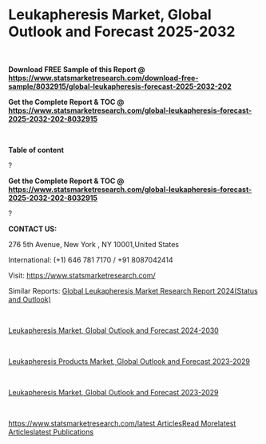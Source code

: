 <h1>Leukapheresis Market, Global Outlook and Forecast 2025-2032</h1><br/><p><strong>Download FREE Sample of this Report @ <a href="https://www.statsmarketresearch.com/download-free-sample/8032915/global-leukapheresis-forecast-2025-2032-202">https://www.statsmarketresearch.com/download-free-sample/8032915/global-leukapheresis-forecast-2025-2032-202</a></strong></p>
 
 
 
 <div><b>Get the Complete Report & TOC @ <a href="https://www.statsmarketresearch.com/global-leukapheresis-forecast-2025-2032-202-8032915">https://www.statsmarketresearch.com/global-leukapheresis-forecast-2025-2032-202-8032915</a></b></div>
 
 
 
 <p><br />
 
 <b>Table of content</b></p>
 
 
 
 <p>? </p>
 
 
 
 <div><b>Get the Complete Report & TOC @ <a href="https://www.statsmarketresearch.com/global-leukapheresis-forecast-2025-2032-202-8032915">https://www.statsmarketresearch.com/global-leukapheresis-forecast-2025-2032-202-8032915</a></b></div>
 
 
 
 <p>? </p>
 
 
 
 <p><b>CONTACT US:</b><br />
 
 276 5th Avenue, New York , NY 10001,United States<br />
 
 International: (+1) 646 781 7170 / +91 8087042414<br />
 
 Visit: <a href="https://www.statsmarketresearch.com/">https://www.statsmarketresearch.com/</a><br />
 
 Similar Reports: <a href="https://www.statsmarketresearch.com/global-leukapheresis-forecast-2025-2032-202-8032915">Global Leukapheresis Market Research Report 2024(Status and Outlook)</a><br />
 
 <br />
 
 <a href="https://www.statsmarketresearch.com/global-leukapheresis-forecast-2025-2032-202-8032915">Leukapheresis Market, Global Outlook and Forecast 2024-2030</a><br />
 
 <br />
 
 <a href="https://www.statsmarketresearch.com/global-leukapheresis-forecast-2025-2032-202-8032915">Leukapheresis Products Market, Global Outlook and Forecast 2023-2029</a><br />
 
 <br />
 
 <a href="https://www.statsmarketresearch.com/global-leukapheresis-forecast-2025-2032-202-8032915">Leukapheresis Market, Global Outlook and Forecast 2023-2029</a><br />
 
 <br />
 
 <a href="https://gyeongbokgung.com">https://www.statsmarketresearch.com/</a><a href="https://hallyeomaritime.com">latest Articles</a><a href="https://jingwansa.com">Read More</a><a href="https://nguoiviet.jp/">latest Articles</a><a href="https://www.intelmarketresearch.com/">latest Publications</a></p>